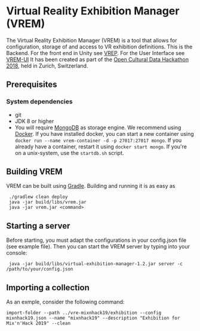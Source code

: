# Virtual Reality Exhibition Manager (VREM)
The Virtual Reality Exhibition Manager (VREM) is a tool that allows for configuration, storage of and access to VR exhibition definitions.
This is the Backend. For the front end in Unity see [VREP](https://github.com/dbisUnibas/virtual-exhibition-presenter).
For the User Interface see [VREM-UI](https://github.com/sauterl/virtual-exhibition-manager-ui)
It has been created as part of the [Open Cultural Data Hackathon 2018](http://make.opendata.ch/wiki/event:2018-10), held in Zurich, Switzerland.


## Prerequisites
### System dependencies
* git
* JDK 8 or higher
* You will require [MongoDB](https://docs.mongodb.com/manual/installation/) as storage engine. We recommend using [Docker](https://www.docker.com).
If you have installed docker, you can start a new container using `docker run --name vrem-container -d -p 27017:27017 mongo`. If you already have a container, restart it using `docker start mongo`.
If you're on a unix-system, use the `startdb.sh` script.

## Building VREM
VREM can be built using [Gradle](http://gradle.org/). Building and running it is as easy as
```
 ./gradlew clean deploy
 java -jar build/libs/vrem.jar
 java -jar vrem.jar <command>
 ```

## Starting a server

Before starting, you must adapt the configurations in your config.json file (see example file). Then you can start the VREM server 
by typing into your console:

```
 java -jar build/libs/virtual-exhibition-manager-1.2.jar server -c /path/to/your/config.json
```

## Importing a  collection
As an exmple, consider the following command:

```
import-folder --path ../vre-mixnhack19/exhibition --config mixnhack19.json --name "mixnhack19" --description "Exhibition for Mix'n'Hack 2019" --clean
```
